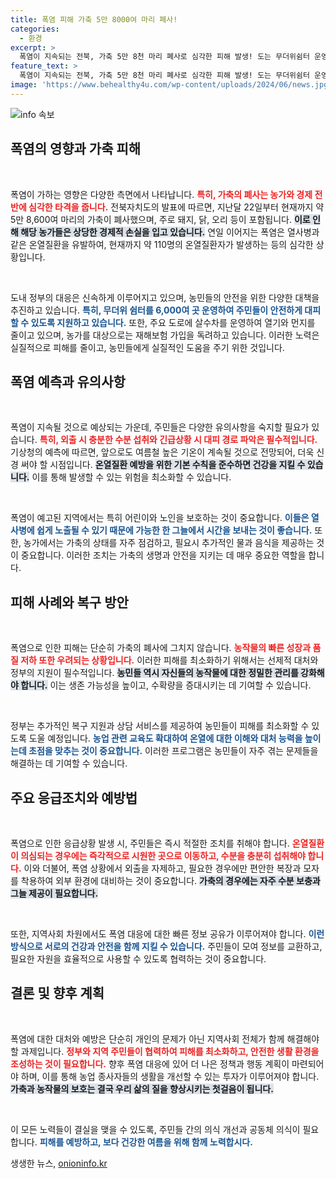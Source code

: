 ```yaml
---
title: 폭염 피해 가축 5만 8000여 마리 폐사!
categories:
  - 환경
excerpt: >
  폭염이 지속되는 전북, 가축 5만 8천 마리 폐사로 심각한 피해 발생! 도는 무더위쉼터 운영과 재해보험 가입 독려에 나섰다. 농가와 주민의 안전을 지키기 위한 긴급 대책은 무엇일까? 클릭해 자세히 알아보세요!
feature_text: >
  폭염이 지속되는 전북, 가축 5만 8천 마리 폐사로 심각한 피해 발생! 도는 무더위쉼터 운영과 재해보험 가입 독려에 나섰다. 농가와 주민의 안전을 지키기 위한 긴급 대책은 무엇일까? 클릭해 자세히 알아보세요!
image: 'https://www.behealthy4u.com/wp-content/uploads/2024/06/news.jpg'
---
```


<p><img src="https://www.behealthy4u.com/wp-content/uploads/2024/06/news.jpg" alt="info 속보" /></p>

<h2 data-ke-size="size26">폭염의 영향과 가축 피해</h2>

<p data-ke-size="size16">&nbsp;</p>

<p>폭염이 가하는 영향은 다양한 측면에서 나타납니다. <b><span style="color: #ee2323;">특히, 가축의 폐사는 농가와 경제 전반에 심각한 타격을 줍니다.</span></b> 전북자치도의 발표에 따르면, 지난달 22일부터 현재까지 약 5만 8,600여 마리의 가축이 폐사했으며, 주로 돼지, 닭, 오리 등이 포함됩니다. <b><span style="background-color: #21538527;">이로 인해 해당 농가들은 상당한 경제적 손실을 입고 있습니다.</span></b> 연일 이어지는 폭염은 열사병과 같은 온열질환을 유발하여, 현재까지 약 110명의 온열질환자가 발생하는 등의 심각한 상황입니다.</p>

<p data-ke-size="size16">&nbsp;</p>

<p>도내 정부의 대응은 신속하게 이루어지고 있으며, 농민들의 안전을 위한 다양한 대책을 추진하고 있습니다. <b><span style="color: #1a5490;">특히, 무더위 쉼터를 6,000여 곳 운영하여 주민들이 안전하게 대피할 수 있도록 지원하고 있습니다.</span></b> 또한, 주요 도로에 살수차를 운영하여 열기와 먼지를 줄이고 있으며, 농가를 대상으로는 재해보험 가입을 독려하고 있습니다. 이러한 노력은 실질적으로 피해를 줄이고, 농민들에게 실질적인 도움을 주기 위한 것입니다.</p>

<h2 data-ke-size="size26">폭염 예측과 유의사항</h2>

<p data-ke-size="size16">&nbsp;</p>

<p>폭염이 지속될 것으로 예상되는 가운데, 주민들은 다양한 유의사항을 숙지할 필요가 있습니다. <b><span style="color: #ee2323;">특히, 외출 시 충분한 수분 섭취와 긴급상황 시 대피 경로 파악은 필수적입니다.</span></b> 기상청의 예측에 따르면, 앞으로도 여름철 높은 기온이 계속될 것으로 전망되어, 더욱 신경 써야 할 시점입니다. <b><span style="background-color: #21538527;">온열질환 예방을 위한 기본 수칙을 준수하면 건강을 지킬 수 있습니다.</span></b> 이를 통해 발생할 수 있는 위험을 최소화할 수 있습니다.</p>

<p data-ke-size="size16">&nbsp;</p>

<p>폭염이 예고된 지역에서는 특히 어린이와 노인을 보호하는 것이 중요합니다. <b><span style="color: #1a5490;">이들은 열사병에 쉽게 노출될 수 있기 때문에 가능한 한 그늘에서 시간을 보내는 것이 좋습니다.</span></b> 또한, 농가에서는 가축의 상태를 자주 점검하고, 필요시 추가적인 물과 음식을 제공하는 것이 중요합니다. 이러한 조치는 가축의 생명과 안전을 지키는 데 매우 중요한 역할을 합니다.</p>

<h2 data-ke-size="size26">피해 사례와 복구 방안</h2>

<p data-ke-size="size16">&nbsp;</p>

<p>폭염으로 인한 피해는 단순히 가축의 폐사에 그치지 않습니다. <b><span style="color: #ee2323;">농작물의 빠른 성장과 품질 저하 또한 우려되는 상황입니다.</span></b> 이러한 피해를 최소화하기 위해서는 선제적 대처와 정부의 지원이 필수적입니다. <b><span style="background-color: #21538527;">농민들 역시 자신들의 농작물에 대한 정밀한 관리를 강화해야 합니다.</span></b> 이는 생존 가능성을 높이고, 수확량을 증대시키는 데 기여할 수 있습니다.</p>

<p data-ke-size="size16">&nbsp;</p>

<p>정부는 추가적인 복구 지원과 상담 서비스를 제공하여 농민들이 피해를 최소화할 수 있도록 도울 예정입니다. <b><span style="color: #1a5490;">농업 관련 교육도 확대하여 온열에 대한 이해와 대처 능력을 높이는데 초점을 맞추는 것이 중요합니다.</span></b> 이러한 프로그램은 농민들이 자주 겪는 문제들을 해결하는 데 기여할 수 있습니다.</p>

<h2 data-ke-size="size26">주요 응급조치와 예방법</h2>

<p data-ke-size="size16">&nbsp;</p>

<p>폭염으로 인한 응급상황 발생 시, 주민들은 즉시 적절한 조치를 취해야 합니다. <b><span style="color: #ee2323;">온열질환이 의심되는 경우에는 즉각적으로 시원한 곳으로 이동하고, 수분을 충분히 섭취해야 합니다.</span></b> 이와 더불어, 폭염 상황에서 외출을 자제하고, 필요한 경우에만 편안한 복장과 모자를 착용하여 외부 환경에 대비하는 것이 중요합니다. <b><span style="background-color: #21538527;">가축의 경우에는 자주 수분 보충과 그늘 제공이 필요합니다.</span></b></p>

<p data-ke-size="size16">&nbsp;</p>

<p>또한, 지역사회 차원에서도 폭염 대응에 대한 빠른 정보 공유가 이루어져야 합니다. <b><span style="color: #1a5490;">이런 방식으로 서로의 건강과 안전을 함께 지킬 수 있습니다.</span></b> 주민들이 모여 정보를 교환하고, 필요한 자원을 효율적으로 사용할 수 있도록 협력하는 것이 중요합니다.</p>

<h2 data-ke-size="size26">결론 및 향후 계획</h2>

<p data-ke-size="size16">&nbsp;</p>

<p>폭염에 대한 대처와 예방은 단순히 개인의 문제가 아닌 지역사회 전체가 함께 해결해야 할 과제입니다. <b><span style="color: #ee2323;">정부와 지역 주민들이 협력하여 피해를 최소화하고, 안전한 생활 환경을 조성하는 것이 필요합니다.</span></b> 향후 폭염 대응에 있어 더 나은 정책과 행동 계획이 마련되어야 하며, 이를 통해 농업 종사자들의 생활을 개선할 수 있는 투자가 이루어져야 합니다. <b><span style="background-color: #21538527;">가축과 농작물의 보호는 결국 우리 삶의 질을 향상시키는 첫걸음이 됩니다.</span></b></p>

<p data-ke-size="size16">&nbsp;</p>

<p>이 모든 노력들이 결실을 맺을 수 있도록, 주민들 간의 의식 개선과 공동체 의식이 필요합니다. <b><span style="color: #1a5490;">피해를 예방하고, 보다 건강한 여름을 위해 함께 노력합시다.</span></b></p>
생생한 뉴스, <a href="https://onioninfo.kr" rel="dofollow">onioninfo.kr</a>


